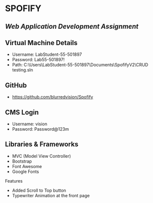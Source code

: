 # SPOFIFY
## _Web Application Development Assignment_

## Virtual Machine Details

- Username: LabStudent-55-501897
- Password: Lab55-501897!
- Path: C:\Users\LabStudent-55-501897\Documents\SpofifyV2\CRUD testing.sln

## GitHub

- https://github.com/blurredvision/Spofify

## CMS Login

- Username: vision
- Password: Password@123m

## Libraries & Frameworks

- MVC (Model View Controller)
- Bootstrap
- Font Awesome 
- Google Fonts

Features

- Added Scroll to Top button 
- Typewriter Animation at the front page
